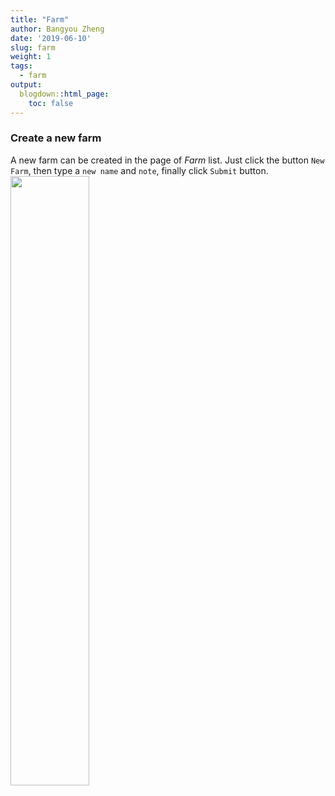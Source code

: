 ```yaml
---
title: "Farm"
author: Bangyou Zheng
date: '2019-06-10'
slug: farm
weight: 1
tags:
  - farm
output:
  blogdown::html_page:
    toc: false
---
```


### Create a new farm

A new farm can be created in the page of *Farm* list. Just click the 
button `New Farm`, then type a `new name` and `note`,
finally click `Submit` button.
<img src="new-farm.gif" width="50%">
